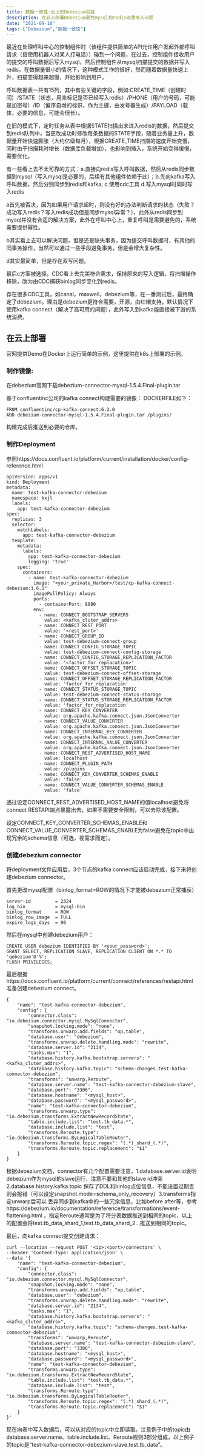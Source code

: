 ```yaml
---
title: 数据一致性:云上的Debezium实践
description: 在云上部署Debezium避免mysql和redis双重写入问题
date: "2021-09-18"
tags: ["Debezium","数据一致性"]
---
```




最近在处理呼叫中心的控制组件时（该组件提供简单的API允许用户发起外部呼叫请求（指使用机器人对某人打电话））碰到一个问题，在过去，控制组件接收用户的提交的呼叫数据后写入mysql，然后控制组件从mysql扫描提交的数据并写入redis，在数据量很小的情况下，这种模式工作的很好，然而随着数据量快速上升，扫描变得越来越慢，开始影响到用户。

呼叫数据表一共有15列，其中有些关键的字段，例如:CREATE_TIME（创建时间）/STATE（状态，用来标记是否已经写入redis）/PHONE（用户的号码，可能是加密号）/ID（偏序自增的标识，作为主键，由发号器生成）/PAYLOAD（载体，必要的信息，可能会很长）。

在旧的模式下，定时任务从表中根据STATE扫描出未进入redis的数据，然后提交到redis队列中，当更改成功时修改每条数据的STATE字段，随着业务量上升，数据量开始快速膨胀（大约亿级每月），根据CREATE_TIME扫描的速度开始变慢，同时由于扫描耗时增长（数据库负载增加），也影响到插入，系统开始变得缓慢，需要优化。

有一些看上去不太可靠的方式：a.直接向redis写入呼叫数据，然后从redis同步数据到mysql（写入mysql是必要的，后续有其他组件依赖于此）；b.先向kafka写入呼叫数据，然后分别同步到redis和kafka; c.使用cdc工具 d.写入mysql时同时写入redis

a首先被否决，因为如果用户请求超时，则没有好的办法判断请求的状态（失败？成功写入redis？写入redis成功但是同步mysql异常？），此外从redis同步到mysql并没有合适的解决方案，此外在呼叫中心上，重复呼叫是需要避免的，系统需要提供幂性。

b其实看上去可以解决问题，但是还是缺失事务，因为提交呼叫数据时，有其他的同事务操作，当然可以通过一些手段避免事务，但是会增大复杂性。

d其实最简单，但是存在双写问题。

最后c方案被选择，CDC看上去完美符合需求，保持原来的写入逻辑，将扫描操作移除，改为由CDC捕获binlog同步变化到redis。

存在很多CDC工具，如canal，maxwell，debezium等，在一番测试后，最终确定了debezium。理由是debezium更符合需要，开源，由红帽支持，默认情况下使用kafka connect（解决了高可用的问题），此外写入到kafka能直接被下游的系统消费。

## 在云上部署
官网提供Demo在Docker上运行简单的示例，这里提供在k8s上部署的示例。

### 制作镜像:
在debezium官网下载debezium-connector-mysql-1.5.4.Final-plugin.tar

基于confluentinc公司的kafka connect构建需要的镜像：
DOCKERFILE如下：
```
FROM confluentinc/cp-kafka-connect:6.2.0
ADD debezium-connector-mysql-1.5.4.Final-plugin.tar /plugins/

```
构建完成后推送到必要的仓库。

### 制作Deployment
参照https://docs.confluent.io/platform/current/installation/docker/config-reference.html

```
apiVersion: apps/v1
kind: Deployment
metadata:
  name: test-kafka-connector-debezium
  namespace: kxjl
  labels:
    app: test-kafka-connector-debezium
spec:
  replicas: 3
  selector:
    matchLabels:
      app: test-kafka-connector-debezium
  template:
    metadata:
      labels:
        app: test-kafka-connector-debezium
        logging: 'true'
    spec:
      containers:
        - name: test-kafka-connector-debezium
          image: "<your_private_Harbor>/test/cp-kafka-connect-debezium:1.6.1"
          imagePullPolicy: Always
          ports:
            - containerPort: 8080
          env:
            - name: CONNECT_BOOTSTRAP_SERVERS
              value: <kafka_cluter_addrs>
            - name: CONNECT_REST_PORT
              value: '<rest_port>'
            - name: CONNECT_GROUP_ID
              value: test-debezium-connect-group
            - name: CONNECT_CONFIG_STORAGE_TOPIC
              value: test-debezium-connect-config-storage
            - name: CONNECT_CONFIG_STORAGE_REPLICATION_FACTOR
              value: '<factor_for_replacation>'
            - name: CONNECT_OFFSET_STORAGE_TOPIC
              value: test-debezium-connect-offset-storage
            - name: CONNECT_OFFSET_STORAGE_REPLICATION_FACTOR
              value: 'factor_for_replacation'
            - name: CONNECT_STATUS_STORAGE_TOPIC
              value: test-debezium-connect-status-storage
            - name: CONNECT_STATUS_STORAGE_REPLICATION_FACTOR
              value: 'factor_for_replacation'
            - name: CONNECT_KEY_CONVERTER
              value: org.apache.kafka.connect.json.JsonConverter
            - name: CONNECT_VALUE_CONVERTER
              value: org.apache.kafka.connect.json.JsonConverter
            - name: CONNECT_INTERNAL_KEY_CONVERTER
              value: org.apache.kafka.connect.json.JsonConverter
            - name: CONNECT_INTERNAL_VALUE_CONVERTER
              value: org.apache.kafka.connect.json.JsonConverter
            - name: CONNECT_REST_ADVERTISED_HOST_NAME
              value: localhost
            - name: CONNECT_PLUGIN_PATH
              value: /plugins
            - name: CONNECT_KEY_CONVERTER_SCHEMAS_ENABLE
              value: 'false'
            - name: CONNECT_VALUE_CONVERTER_SCHEMAS_ENABLE
              value: 'false'
```
通过设定CONNECT_REST_ADVERTISED_HOST_NAME的值localhost避免将connect RESTAPI端点暴露出去，如果不需要安全限制，可以去除该配置。

设定CONNECT_KEY_CONVERTER_SCHEMAS_ENABLE和CONNECT_VALUE_CONVERTER_SCHEMAS_ENABLE为false避免在topic中出现冗余的schema信息（可选，视需求而定）。

### 创建debezium connector
将deployment文件应用后，3个节点的kafka connect应该启动完成，接下来将创建debezium connector。

首先更改mysql配置（binlog_format=ROW的情况下才能被debezium正常捕获）
```
server-id         = 2324
log_bin           = mysql-bin
binlog_format     = ROW
binlog_row_image  = FULL
expire_logs_days  = 90
```

然后在mysql中创建debezium用户：
```
CREATE USER debezium IDENTIFIED BY '<your_password>';
GRANT SELECT, REPLICATION SLAVE, REPLICATION CLIENT ON *.* TO 'qebezium'@'%';
FLUSH PRIVILEGES;
```

最后根据https://docs.confluent.io/platform/current/connect/references/restapi.html
准备创建debezium connect。

```
{
    "name": "test-kafka-connector-debezium",
    "config": {
        "connector.class": "io.debezium.connector.mysql.MySqlConnector",
        "snapshot.locking.mode": "none",
        "transforms.unwarp.add.fields": "op,table",
        "database.user": "debezium",
        "transforms.unwrap.delete.handling.mode": "rewrite",
        "database.server.id": "2134",
        "tasks.max": "1",
        "database.history.kafka.bootstrap.servers": "<kafka_cluter_addrs>",
        "database.history.kafka.topic": "schema-changes.test-kafka-connector-debezium",
        "transforms": "unwarp,Reroute",
        "database.server.name": "test-kafka-connector-debezium-slave",
        "database.port": "3306",
        "database.hostname": "<mysql_host>",
        "database.password": "<mysql_password>",
        "name": "test-kafka-connector-debezium",
        "transforms.unwarp.type": "io.debezium.transforms.ExtractNewRecordState",
        "table.include.list": "test.tb_data.*",
        "database.include.list": "test",
        "transforms.Reroute.type": "io.debezium.transforms.ByLogicalTableRouter",
        "transforms.Reroute.topic.regex": "(.*)_shard_(.*)",
        "transforms.Reroute.topic.replacement": "$1"
    }
}
```
根据debezium文档，connector有几个配置需要注意，1.database.server.id表明debezium作为mysql的slave运行，注意不要和其他的slave id冲突 2.database.history.kafka.topic 保存了DDL和binlog点位信息，不能设置过期否则会报错（可以设定snapshot.mode=schema_only_recovery）3.transforms指定unwarp后可以
丢弃同步到kafka中的一些冗余信息，比如before after等，参考https://debezium.io/documentation/reference/transformations/event-flattening.html
。指定Reroute通常是为了将分表数据推送到相同的topic，以上的配置会将test.tb_data_shard_1,test.tb_data_shard_2...推送到相同的topic。

最后，向kafka connect提交创建请求：
```
curl --location --request POST '<ip>:<port>/connectors' \
--header 'Content-Type: application/json' \
--data '{
    "name": "test-kafka-connector-debezium",
    "config": {
        "connector.class": "io.debezium.connector.mysql.MySqlConnector",
        "snapshot.locking.mode": "none",
        "transforms.unwarp.add.fields": "op,table",
        "database.user": "debezium",
        "transforms.unwrap.delete.handling.mode": "rewrite",
        "database.server.id": "2134",
        "tasks.max": "1",
        "database.history.kafka.bootstrap.servers": "<kafka_cluter_addrs>",
        "database.history.kafka.topic": "schema-changes.test-kafka-connector-debezium",
        "transforms": "unwarp,Reroute",
        "database.server.name": "test-kafka-connector-debezium-slave",
        "database.port": "3306",
        "database.hostname": "<mysql_host>",
        "database.password": "<mysql_password>",
        "name": "test-kafka-connector-debezium",
        "transforms.unwarp.type": "io.debezium.transforms.ExtractNewRecordState",
        "table.include.list": "test.tb_data.*",
        "database.include.list": "test",
        "transforms.Reroute.type": "io.debezium.transforms.ByLogicalTableRouter",
        "transforms.Reroute.topic.regex": "(.*)_shard_(.*)",
        "transforms.Reroute.topic.replacement": "$1"
    }
}'
```

现在向表中写入数据后，可以从对应的topic中立即读取。注意例子中的topic由database.server.name、table.include.list、Reroute规则3部分组成，以上例子的topic是“test-kafka-connector-debezium-slave.test.tb_data”。





